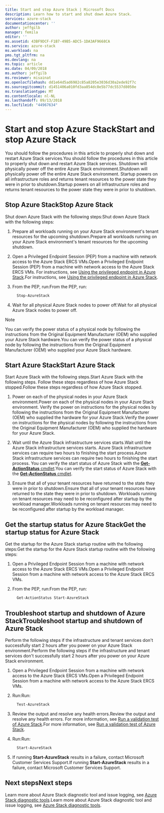 ```yaml
---
title: Start and stop Azure Stack | Microsoft Docs
description: Learn how to start and shut down Azure Stack.
services: azure-stack
documentationcenter: ''
author: jeffgilb
manager: femila
editor: ''
ms.assetid: 43BF9DCF-F1B7-49B5-ADC5-1DA3AF9668CA
ms.service: azure-stack
ms.workload: na
pms.tgt_pltfrm: na
ms.devlang: na
ms.topic: article
ms.date: 04/09/2018
ms.author: jeffgilb
ms.reviewer: misainat
ms.openlocfilehash: dd1e64d5ad6982c85a8205e3036d30a2ede92f7c
ms.sourcegitcommit: d1451406a010fd3aa854dc8e5b77dc5537d8050e
ms.translationtype: MT
ms.contentlocale: nl-NL
ms.lasthandoff: 09/13/2018
ms.locfileid: "44967634"
---
```

# <a name="start-and-stop-azure-stack"></a><span data-ttu-id="b9553-103">Start and stop Azure Stack</span><span class="sxs-lookup"><span data-stu-id="b9553-103">Start and stop Azure Stack</span></span>
<span data-ttu-id="b9553-104">You should follow the procedures in this article to properly shut down and restart Azure Stack services.</span><span class="sxs-lookup"><span data-stu-id="b9553-104">You should follow the procedures in this article to properly shut down and restart Azure Stack services.</span></span> <span data-ttu-id="b9553-105">Shutdown will physically power off the entire Azure Stack environment.</span><span class="sxs-lookup"><span data-stu-id="b9553-105">Shutdown will physically power off the entire Azure Stack environment.</span></span> <span data-ttu-id="b9553-106">Startup powers on all infrastructure roles and returns tenant resources to the power state they were in prior to shutdown.</span><span class="sxs-lookup"><span data-stu-id="b9553-106">Startup powers on all infrastructure roles and returns tenant resources to the power state they were in prior to shutdown.</span></span>

## <a name="stop-azure-stack"></a><span data-ttu-id="b9553-107">Stop Azure Stack</span><span class="sxs-lookup"><span data-stu-id="b9553-107">Stop Azure Stack</span></span> 

<span data-ttu-id="b9553-108">Shut down Azure Stack with the following steps:</span><span class="sxs-lookup"><span data-stu-id="b9553-108">Shut down Azure Stack with the following steps:</span></span>

1. <span data-ttu-id="b9553-109">Prepare all workloads running on your Azure Stack environment's tenant resources for the upcoming shutdown.</span><span class="sxs-lookup"><span data-stu-id="b9553-109">Prepare all workloads running on your Azure Stack environment's tenant resources for the upcoming shutdown.</span></span> 

2. <span data-ttu-id="b9553-110">Open a Privileged Endpoint Session (PEP) from a machine with network access to the Azure Stack ERCS VMs.</span><span class="sxs-lookup"><span data-stu-id="b9553-110">Open a Privileged Endpoint Session (PEP) from a machine with network access to the Azure Stack ERCS VMs.</span></span> <span data-ttu-id="b9553-111">For instructions, see [Using the privileged endpoint in Azure Stack](azure-stack-privileged-endpoint.md).</span><span class="sxs-lookup"><span data-stu-id="b9553-111">For instructions, see [Using the privileged endpoint in Azure Stack](azure-stack-privileged-endpoint.md).</span></span>

3. <span data-ttu-id="b9553-112">From the PEP, run:</span><span class="sxs-lookup"><span data-stu-id="b9553-112">From the PEP, run:</span></span>

    ```powershell
      Stop-AzureStack
    ```

4. <span data-ttu-id="b9553-113">Wait for all physical Azure Stack nodes to power off.</span><span class="sxs-lookup"><span data-stu-id="b9553-113">Wait for all physical Azure Stack nodes to power off.</span></span>

> [!Note]  
> <span data-ttu-id="b9553-114">You can verify the power status of a physical node by following the instructions from the Original Equipment Manufacturer (OEM) who supplied your Azure Stack hardware.</span><span class="sxs-lookup"><span data-stu-id="b9553-114">You can verify the power status of a physical node by following the instructions from the Original Equipment Manufacturer (OEM) who supplied your Azure Stack hardware.</span></span> 

## <a name="start-azure-stack"></a><span data-ttu-id="b9553-115">Start Azure Stack</span><span class="sxs-lookup"><span data-stu-id="b9553-115">Start Azure Stack</span></span> 

<span data-ttu-id="b9553-116">Start Azure Stack with the following steps.</span><span class="sxs-lookup"><span data-stu-id="b9553-116">Start Azure Stack with the following steps.</span></span> <span data-ttu-id="b9553-117">Follow these steps regardless of how Azure Stack stopped.</span><span class="sxs-lookup"><span data-stu-id="b9553-117">Follow these steps regardless of how Azure Stack stopped.</span></span>

1. <span data-ttu-id="b9553-118">Power on each of the physical nodes in your Azure Stack environment.</span><span class="sxs-lookup"><span data-stu-id="b9553-118">Power on each of the physical nodes in your Azure Stack environment.</span></span> <span data-ttu-id="b9553-119">Verify the power on instructions for the physical nodes by following the instructions from the Original Equipment Manufacturer (OEM) who supplied the hardware for your Azure Stack.</span><span class="sxs-lookup"><span data-stu-id="b9553-119">Verify the power on instructions for the physical nodes by following the instructions from the Original Equipment Manufacturer (OEM) who supplied the hardware for your Azure Stack.</span></span>

2. <span data-ttu-id="b9553-120">Wait until the Azure Stack infrastructure services starts.</span><span class="sxs-lookup"><span data-stu-id="b9553-120">Wait until the Azure Stack infrastructure services starts.</span></span> <span data-ttu-id="b9553-121">Azure Stack infrastructure services can require two hours to finishing the start process.</span><span class="sxs-lookup"><span data-stu-id="b9553-121">Azure Stack infrastructure services can require two hours to finishing the start process.</span></span> <span data-ttu-id="b9553-122">You can verify the start status of Azure Stack with the [**Get-ActionStatus** cmdlet](#get-the-startup-status-for-azure-stack).</span><span class="sxs-lookup"><span data-stu-id="b9553-122">You can verify the start status of Azure Stack with the [**Get-ActionStatus** cmdlet](#get-the-startup-status-for-azure-stack).</span></span>

3. <span data-ttu-id="b9553-123">Ensure that all of your tenant resources have returned to the state they were in prior to shutdown.</span><span class="sxs-lookup"><span data-stu-id="b9553-123">Ensure that all of your tenant resources have returned to the state they were in prior to shutdown.</span></span> <span data-ttu-id="b9553-124">Workloads running on tenant resources may need to be reconfigured after startup by the workload manager.</span><span class="sxs-lookup"><span data-stu-id="b9553-124">Workloads running on tenant resources may need to be reconfigured after startup by the workload manager.</span></span>

## <a name="get-the-startup-status-for-azure-stack"></a><span data-ttu-id="b9553-125">Get the startup status for Azure Stack</span><span class="sxs-lookup"><span data-stu-id="b9553-125">Get the startup status for Azure Stack</span></span>

<span data-ttu-id="b9553-126">Get the startup for the Azure Stack startup routine with the following steps:</span><span class="sxs-lookup"><span data-stu-id="b9553-126">Get the startup for the Azure Stack startup routine with the following steps:</span></span>

1. <span data-ttu-id="b9553-127">Open a Privileged Endpoint Session from a machine with network access to the Azure Stack ERCS VMs.</span><span class="sxs-lookup"><span data-stu-id="b9553-127">Open a Privileged Endpoint Session from a machine with network access to the Azure Stack ERCS VMs.</span></span>

2. <span data-ttu-id="b9553-128">From the PEP, run:</span><span class="sxs-lookup"><span data-stu-id="b9553-128">From the PEP, run:</span></span>

    ```powershell
      Get-ActionStatus Start-AzureStack
    ```

## <a name="troubleshoot-startup-and-shutdown-of-azure-stack"></a><span data-ttu-id="b9553-129">Troubleshoot startup and shutdown of Azure Stack</span><span class="sxs-lookup"><span data-stu-id="b9553-129">Troubleshoot startup and shutdown of Azure Stack</span></span>

<span data-ttu-id="b9553-130">Perform the following steps if the infrastructure and tenant services don't successfully start 2 hours after you power on your Azure Stack environment.</span><span class="sxs-lookup"><span data-stu-id="b9553-130">Perform the following steps if the infrastructure and tenant services don't successfully start 2 hours after you power on your Azure Stack environment.</span></span> 

1. <span data-ttu-id="b9553-131">Open a Privileged Endpoint Session from a machine with network access to the Azure Stack ERCS VMs.</span><span class="sxs-lookup"><span data-stu-id="b9553-131">Open a Privileged Endpoint Session from a machine with network access to the Azure Stack ERCS VMs.</span></span>

2. <span data-ttu-id="b9553-132">Run:</span><span class="sxs-lookup"><span data-stu-id="b9553-132">Run:</span></span> 

    ```powershell
      Test-AzureStack
      ```

3. <span data-ttu-id="b9553-133">Review the output and resolve any health errors.</span><span class="sxs-lookup"><span data-stu-id="b9553-133">Review the output and resolve any health errors.</span></span> <span data-ttu-id="b9553-134">For more information, see [Run a validation test of Azure Stack](azure-stack-diagnostic-test.md).</span><span class="sxs-lookup"><span data-stu-id="b9553-134">For more information, see [Run a validation test of Azure Stack](azure-stack-diagnostic-test.md).</span></span>

4. <span data-ttu-id="b9553-135">Run:</span><span class="sxs-lookup"><span data-stu-id="b9553-135">Run:</span></span>

    ```powershell
      Start-AzureStack
    ```

5. <span data-ttu-id="b9553-136">If running **Start-AzureStack** results in a failure, contact Microsoft Customer Services Support.</span><span class="sxs-lookup"><span data-stu-id="b9553-136">If running **Start-AzureStack** results in a failure, contact Microsoft Customer Services Support.</span></span> 

## <a name="next-steps"></a><span data-ttu-id="b9553-137">Next steps</span><span class="sxs-lookup"><span data-stu-id="b9553-137">Next steps</span></span> 

<span data-ttu-id="b9553-138">Learn more about Azure Stack diagnostic tool and issue logging, see [Azure Stack diagnostic tools](azure-stack-diagnostics.md).</span><span class="sxs-lookup"><span data-stu-id="b9553-138">Learn more about Azure Stack diagnostic tool and issue logging, see [Azure Stack diagnostic tools](azure-stack-diagnostics.md).</span></span>
